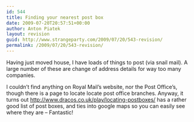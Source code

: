 ```yaml
---
id: 544
title: Finding your nearest post box
date: 2009-07-20T20:57:51+00:00
author: Anton Piatek
layout: revision
guid: http://www.strangeparty.com/2009/07/20/543-revision/
permalink: /2009/07/20/543-revision/
---
```

Having just moved house, I have loads of things to post (via snail mail). A large number of these are change of address details for way too many companies.

I couldn&#8217;t find anything on Royal Mail&#8217;s website, nor the Post Office&#8217;s, though there is a page to locate locate post office branches. Anyway, it turns out <http://www.dracos.co.uk/play/locating-postboxes/> has a rather good list of post boxes, and ties into google maps so you can easily see where they are &#8211; Fantastic!